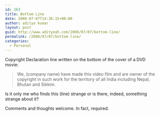 ```yaml
---
id: 263
title: Bottom Line
date: 2008-07-07T14:36:15+00:00
author: aditya kumar
layout: post
guid: http://www.adityeah.com/2008/07/07/bottom-line/
permalink: /2008/07/07/bottom-line/
categories:
  - Personal
---
```

Copyright Declaration line written on the bottom of the cover of a DVD movie:

> We, (company name) have made this video film and are owner of the copyright in such work for the territory of all India including Nepal, Bhutan and Sikkim.

Is it only me who finds this (line) strange or is there, indeed, something strange about it?

Comments and thoughts welcome. In fact, required.